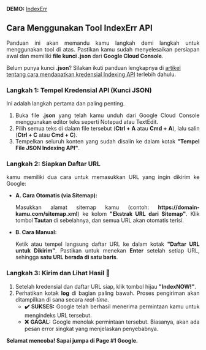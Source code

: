 <p><b>DEMO:</b> <a href="https://errstein.com/p/indexerr.html">IndexErr</a>

<h2>Cara Menggunakan Tool IndexErr API</h2>
<p style="text-align: justify;">Panduan ini akan memandu kamu langkah demi langkah untuk menggunakan tool di atas. Pastikan kamu sudah menyelesaikan persiapan awal dan memiliki <strong>file kunci .json</strong> dari <b>Google Cloud Console</b>.</p>

<div class="note">Belum punya kunci <b>.json</b>? Silakan ikuti panduan lengkapnya di <a href="https://www.errstein.com/p/indexerr.html" target="_blank">artikel tentang cara mendapatkan kredensial Indexing API</a> terlebih dahulu.
  </div>


  <h3>Langkah 1: Tempel Kredensial API (Kunci JSON)</h3>
  <p style="text-align: justify;">Ini adalah langkah pertama dan paling penting.</p>
  <ol style="text-align: justify;">
    <li>Buka file <b>.json</b> yang telah kamu unduh dari Google Cloud Console menggunakan editor teks seperti Notepad atau TextEdit.</li>
    <li>Pilih semua teks di dalam file tersebut (<b>Ctrl + A</b> atau <b>Cmd + A</b>), lalu salin (<b>Ctrl + C</b> atau <b>Cmd + C</b>).</li>
    <li>Tempelkan seluruh konten yang sudah disalin ke dalam kotak<strong> "Tempel File JSON Indexing API"</strong>.
    </li>
  </ol>


  <h3>Langkah 2: Siapkan Daftar URL</h3>
  <p style="text-align: justify;">kamu memiliki dua cara untuk memasukkan URL yang ingin dikirim ke Google:</p>
  <ul style="text-align: justify;">
    <li>
      <strong>A. Cara Otomatis (via Sitemap):</strong>
      <p>Masukkan alamat sitemap kamu (contoh: <b>https://domain-kamu.com/sitemap.xml</b>) ke kolom <strong>"Ekstrak URL dari Sitemap"</strong>. Klik tombol<strong> Tautan </strong> di sebelahnya, dan semua URL akan otomatis terisi.</p></li>
    <li>
      <strong>B. Cara Manual:</strong> 
      <p>Ketik atau tempel langsung daftar URL ke dalam kotak <strong>"Daftar URL untuk Dikirim"</strong>. Pastikan untuk menekan <b>Enter</b> setelah setiap URL, sehingga <strong>satu URL berada di satu baris</strong>.</p>
    </li>
  </ul>

  <h3>Langkah 3: Kirim dan Lihat Hasil 🚀</h3>
  <ol style="text-align: justify;">
    <li>Setelah kredensial dan daftar URL siap, klik tombol hijau <strong>"IndexNOW!"</strong>.</li>
    <li>Perhatikan kotak <strong>log</strong> di bagian paling bawah. Proses pengiriman akan ditampilkan di sana secara <em>real-time</em>.
      <ul style="text-align: justify;">
        <li><strong>✔️ SUKSES:</strong> Google telah berhasil menerima permintaan kamu untuk mengindeks URL tersebut.</li>
        <li><strong>❌ GAGAL:</strong> Google menolak permintaan tersebut. Biasanya, akan ada pesan error singkat yang menjelaskan penyebabnya.</li>
      </ul>
    </li>
  </ol>

<p><b>Selamat mencoba! Sapai jumpa di Page #1 Google.</b></p>
